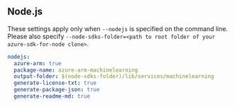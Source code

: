 ## Node.js

These settings apply only when `--nodejs` is specified on the command line.
Please also specify `--node-sdks-folder=<path to root folder of your azure-sdk-for-node clone>`.

``` yaml $(nodejs)
nodejs:
  azure-arm: true
  package-name: azure-arm-machinelearning
  output-folder: $(node-sdks-folder)/lib/services/machinelearning
  generate-license-txt: true
  generate-package-json: true
  generate-readme-md: true
```
